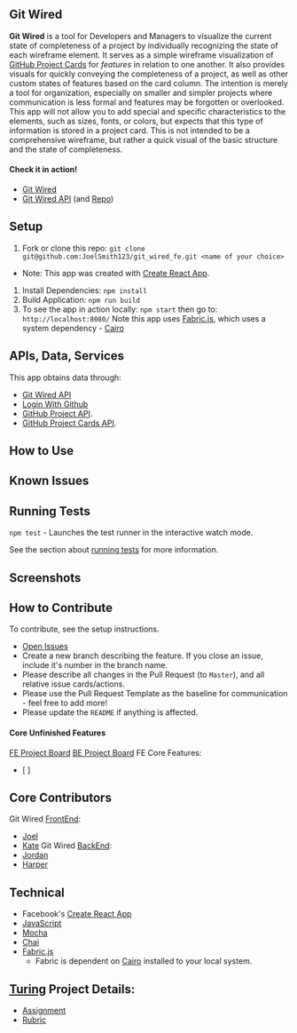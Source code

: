 ## Git Wired

**Git Wired** is a tool for Developers and Managers to visualize the current state of completeness of a project by individually recognizing the state of each wireframe element. It serves as a simple wireframe visualization of [GitHub Project Cards](https://help.github.com/articles/about-project-boards/) for *features* in relation to one another. It also provides visuals for quickly conveying the completeness of a project, as well as other custom states of features based on the card column. The intention is merely a tool for organization, especially on smaller and simpler projects where communication is less formal and features may be forgotten or overlooked. This app will not allow you to add special and specific characteristics to the elements, such as sizes, fonts, or colors, but expects that this type of information is stored in a project card. This is not intended to be a comprehensive wireframe, but rather a quick visual of the basic structure and the state of completeness.


#### Check it in action!
* [Git Wired](https://git-wired.herokuapp.com/)
* [Git Wired API](https://git-wired-be.herokuapp.com/) (and [Repo](https://github.com/hbellows/git_wired_be))

## Setup
1. Fork or clone this repo: `git clone git@github.com:JoelSmith123/git_wired_fe.git <name of your choice>`
  * Note: This app was created with [Create React App](https://github.com/facebook/create-react-app).
1. Install Dependencies: `npm install`
1. Build Application: `npm run build`
1. To see the app in action locally: `npm start` then go to: `http://localhost:8080/`
Note this app uses [Fabric.js](https://github.com/fabricjs/fabric.js), which uses a system dependency - [Cairo](https://www.cairographics.org/download/)


## APIs, Data, Services
This app obtains data through:
* [Git Wired API](https://git-wired-be.herokuapp.com/)
* [Login With Github](https://developer.github.com/v3/guides/basics-of-authentication/)
* [GitHub Project API](https://developer.github.com/v3/projects/).
* [GitHub Project Cards API](https://developer.github.com/v3/projects/cards/).


## How to Use

## Known Issues

## Running Tests
`npm test` - Launches the test runner in the interactive watch mode.

See the section about [running tests](https://facebook.github.io/create-react-app/docs/running-tests) for more information.

## Screenshots
<!-- ![title](img_url) -->

## How to Contribute
To contribute, see the setup instructions.
* [Open Issues](https://github.com/JoelSmith123/git_wired_fe/projects/1)
* Create a new branch describing the feature. If you close an issue, include it's number in the branch name.
* Please describe all changes in the Pull Request (to `Master`), and all relative issue cards/actions.
* Please use the Pull Request Template as the baseline for communication - feel free to add more!
* Please update the `README` if anything is affected.


#### Core Unfinished Features
[FE Project Board](https://github.com/JoelSmith123/git_wired_fe/projects/1)
[BE Project Board](https://github.com/hbellows/git_wired_be/projects/1)
FE Core Features:
- [ ]

## Core Contributors
Git Wired [FrontEnd](https://github.com/JoelSmith123/git_wired_fe):
* [Joel](https://github.com/JoelSmith123)
* [Kate](https://github.com/Kate-v2)
Git Wired [BackEnd](https://github.com/hbellows/git_wired_be):
* [Jordan](https://github.com/jordanwa1947)
* [Harper](https://github.com/hbellows)

## Technical
* Facebook's [Create React App](https://github.com/facebook/create-react-app)
* [JavaScript](https://www.javascript.com/)
* [Mocha](https://mochajs.org/)
* [Chai](https://chaijs.com/)
* [Fabric.js](https://github.com/fabricjs/fabric.js)
  * Fabric is dependent on [Cairo](https://www.cairographics.org/download/) installed to your local system.

## [Turing](https://www.turing.io/) Project Details:
* [Assignment](http://backend.turing.io/module4/projects/cross_pollination/cross_pollination_spec)
* [Rubric](http://backend.turing.io/module4/projects/cross_pollination/cross_pollination_rubric)
